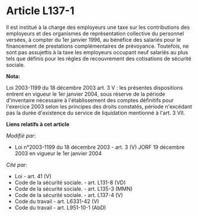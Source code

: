 # Article L137-1

Il est institué à la charge des employeurs une taxe sur les contributions des employeurs et des organismes de représentation
collective du personnel versées, à compter du 1er janvier 1996, au bénéfice des salariés pour le financement de prestations
complémentaires de prévoyance. Toutefois, ne sont pas assujettis à la taxe les employeurs occupant neuf salariés au plus tels
que définis pour les règles de recouvrement des cotisations de sécurité sociale.

**Nota:**

Loi 2003-1199 du 18 décembre 2003 art. 3 V : les présentes dispositions entrent en vigueur le 1er janvier 2004, sous réserve
de la période d'inventaire nécessaire à l'établissement des comptes définitifs pour l'exercice 2003 selon les principes des
droits constatés, période n'excédant pas la durée d'existence du service de liquidation mentionné à l'art. 3 VII.

**Liens relatifs à cet article**

_Modifié par_:

  - Loi n°2003-1199 du 18 décembre 2003 - art. 3 (V) JORF 19 décembre 2003 en vigueur le 1er janvier 2004

_Cité par_:

  - Loi - art. 41 (V)
  - Code de la sécurité sociale. - art. L131-8 (VD)
  - Code de la sécurité sociale. - art. L135-3 (MMN)
  - Code de la sécurité sociale. - art. L137-4 (V)
  - Code du travail - art. L6331-42 (V)
  - Code du travail - art. L951-10-1 (AbD)
